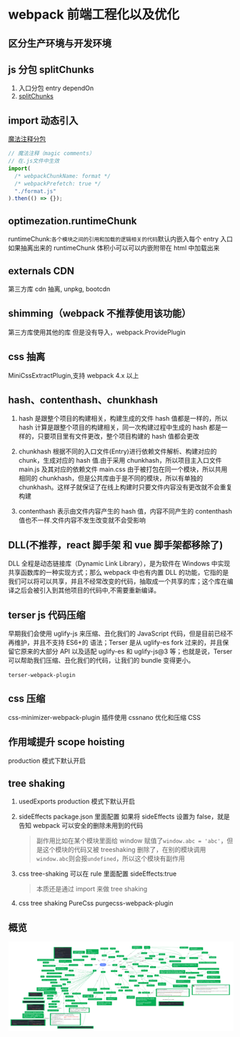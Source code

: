 # webpack 前端工程化以及优化

## 区分生产环境与开发环境

## js 分包 splitChunks

1. 入口分包 entry dependOn
2. [splitChunks](https://webpack.docschina.org/plugins/split-chunks-plugin/)

## import 动态引入

[魔法注释分包](https://webpack.docschina.org/api/module-methods#magic-comments)

```js
// 魔法注释（magic comments）
// 在.js文件中生效
import(
  /* webpackChunkName: format */
  /* webpackPrefetch: true */
  "./format.js"
).then(() => {});
```

## optimezation.runtimeChunk

runtimeChunk:`各个模块之间的引用和加载的逻辑相关的代码`默认内嵌入每个 entry 入口
如果抽离出来的 runtimeChunk 体积小可以可以内嵌附带在 html 中加载出来

## externals CDN

第三方库 cdn 抽离, unpkg, bootcdn

## shimming（webpack 不推荐使用该功能）

第三方库使用其他的库 但是没有导入，webpack.ProvidePlugin

## css 抽离

MiniCssExtractPlugin,支持 webpack 4.x 以上

## hash、contenthash、chunkhash

1. hash 是跟整个项目的构建相关，构建生成的文件 hash 值都是一样的，所以 hash 计算是跟整个项目的构建相关，同一次构建过程中生成的 hash 都是一样的，只要项目里有文件更改，整个项目构建的 hash 值都会更改

2. chunkhash 根据不同的入口文件(Entry)进行依赖文件解析、构建对应的 chunk，生成对应的 hash 值.由于采用 chunkhash，所以项目主入口文件 main.js 及其对应的依赖文件 main.css 由于被打包在同一个模块，所以共用相同的 chunkhash，但是公共库由于是不同的模块，所以有单独的 chunkhash。这样子就保证了在线上构建时只要文件内容没有更改就不会重复构建

3. contenthash 表示由文件内容产生的 hash 值，内容不同产生的 contenthash 值也不一样.文件内容不发生改变就不会受影响

## DLL(不推荐，react 脚手架 和 vue 脚手架都移除了)

DLL 全程是动态链接库（Dynamic Link Library），是为软件在 Windows 中实现共享函数库的一种实现方式；那么 webpack 中也有内置 DLL 的功能，它指的是我们可以将可以共享，并且不经常改变的代码，抽取成一个共享的库；这个库在编译之后会被引入到其他项目的代码中,不需要重新编译。

## terser js 代码压缩

早期我们会使用 uglify-js 来压缩、丑化我们的 JavaScript 代码，但是目前已经不再维护，并且不支持 ES6+的
语法；Terser 是从 uglify-es fork 过来的，并且保留它原来的大部分 API 以及适配 uglify-es 和 uglify-js@3 等；也就是说，Terser 可以帮助我们压缩、丑化我们的代码，让我们的 bundle 变得更小。

`terser-webpack-plugin`

## css 压缩

css-minimizer-webpack-plugin 插件使用 cssnano 优化和压缩 CSS

## 作用域提升 scope hoisting

production 模式下默认开启

## tree shaking

1. usedExports production 模式下默认开启
2. sideEffects package.json 里面配置
   如果将 sideEffects 设置为 false，就是告知 webpack 可以安全的删除未用到的代码
   > 副作用比如在某个模块里面给 window 赋值了`window.abc = 'abc'`，但是这个模块的代码又被 treeshaking 删除了，在别的模块调用`window.abc`则会报`undefined`，所以这个模块有副作用
3. css tree-shaking 可以在 rule 里面配置 sideEffects:true

   > 本质还是通过 import 来做 tree shaking

4. css tree shaking PureCss
   purgecss-webpack-plugin

## 概览

![webpack](./webpack1.jpg)
